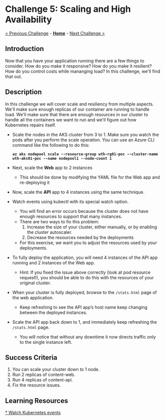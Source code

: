 # Challenge 5: Scaling and High Availability

[< Previous Challenge](./04-k8sdeployment.md) - **[Home](../README.md)** - [Next Challenge >](./06-deploymongo.md)

## Introduction

Now that you have your application running there are a few things to consider. How do you make it responsive? How do you make it resilient? How do you control costs while mananging load? In this challenge, we'll find that out.

## Description

In this challenge we will cover scale and resiliency from multiple aspects. We'll make sure enough replicas of our container are running to handle load. We'll make sure that there are enough resources in our cluster to handle all the containers we want to run and we'll figure out how Kubernetes repairs itself.

* Scale the nodes in the AKS cluster from 3 to 1.  Make sure you watch the pods after you perform the scale operation.  You can use an Azure CLI command like the following to do this:

  **`az aks nodepool scale --resource-group wth-rg01-poc --cluster-name wth-aks01-poc --name nodepool1 --node-count 1`**

* Next, scale the **Web** app to 2 instances
	- This should be done by modifying the YAML file for the Web app and re-deploying it 
*  Now, scale the **API** app to 4 instances using the same technique.  
* Watch events using kubectl with its special watch option.
   - You will find an error occurs because the cluster does not have enough resources to support that many instances.
   - There are two ways to fix this problem: 
     1. Increase the size of your cluster, either manually, or by enabling the cluster autoscaler.
     2. Decrease the resources needed by the deployments
  - For this exercise, we want you to adjust the resources used by your deployments.
* To fully deploy the application, you will need 4 instances of the API app running and 2 instances of the Web app. 
	- Hint: If you fixed the issue above correctly (look at pod resource request!), you should be able to do this with the resources of your original cluster.
* When your cluster is fully deployed, browse to the `/stats.html` page of the web application.
	- Keep refreshing to see the API app’s host name keep changing between the deployed instances.
* Scale the API app back down to 1, and immediately keep refreshing the `/stats.html` page.
	- You will notice that without any downtime it now directs traffic only to the single instance left.

## Success Criteria

1. You can scale your cluster down to 1 node.
1. Run 2 replicas of content-web.
1. Run 4 replicas of content-api.
1. Fix the resource issues.

## Learning Resources
[* Watch Kubernetes events](https://stackoverflow.com/questions/45226732/what-kubectl-command-can-i-use-to-get-events-sorted-by-specific-fields-and-print)